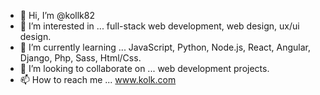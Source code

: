 - 👋 Hi, I’m @kollk82
- 👀 I’m interested in ... full-stack web development, web design, ux/ui design.
- 🌱 I’m currently learning ... JavaScript, Python, Node.js, React, Angular, Django, Php, Sass, Html/Css.
- 💞️ I’m looking to collaborate on ... web development projects.
- 📫 How to reach me ... www.kolk.com
